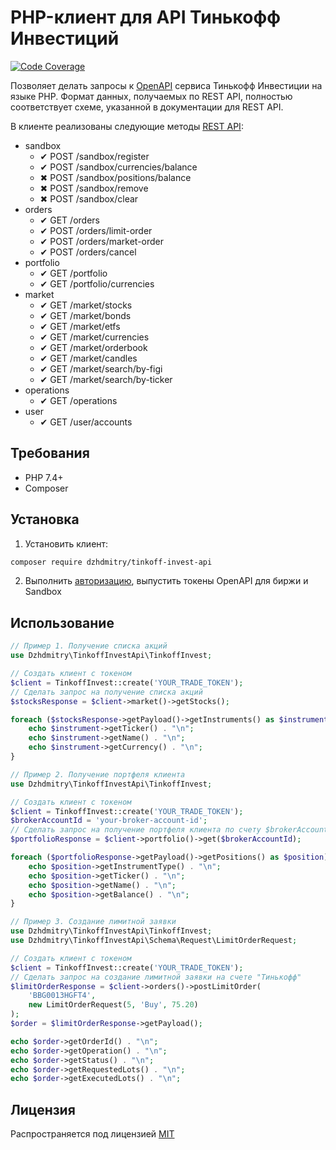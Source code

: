# PHP-клиент для API Тинькофф Инвестиций

[![Code Coverage](https://codecov.io/gh/dzhdmitry/tinkoff-invest-api/branch/master/graph/badge.svg)](https://codecov.io/gh/dzhdmitry/tinkoff-invest-api)

Позволяет делать запросы к [OpenAPI](https://tinkoffcreditsystems.github.io/invest-openapi/) сервиса Тинькофф Инвестиции на языке PHP.
Формат данных, получаемых по REST API, полностью соответствует схеме, указанной в документации для REST API.

В клиенте реализованы следующие методы [REST API](https://tinkoffcreditsystems.github.io/invest-openapi/swagger-ui/):

* sandbox
  * &#10004; POST /sandbox/register
  * &#10004; POST /sandbox/currencies/balance
  * &#10006; POST /sandbox/positions/balance
  * &#10006; POST /sandbox/remove
  * &#10006; POST /sandbox/clear
* orders
  * &#10004; GET /orders
  * &#10004; POST /orders/limit-order
  * &#10004; POST /orders/market-order
  * &#10004; POST /orders/cancel
* portfolio
  * &#10004; GET /portfolio
  * &#10004; GET /portfolio/currencies
* market
  * &#10004; GET /market/stocks
  * &#10004; GET /market/bonds
  * &#10004; GET /market/etfs
  * &#10004; GET /market/currencies
  * &#10004; GET /market/orderbook
  * &#10004; GET /market/candles
  * &#10004; GET /market/search/by-figi
  * &#10004; GET /market/search/by-ticker
* operations
  * &#10004; GET /operations
* user
  * &#10004; GET /user/accounts

## Требования

- PHP 7.4+
- Composer

## Установка

1. Установить клиент:
```bash
composer require dzhdmitry/tinkoff-invest-api
```

2. Выполнить [авторизацию](https://tinkoffcreditsystems.github.io/invest-openapi/auth/), выпустить токены OpenAPI для биржи и Sandbox

## Использование

```php
// Пример 1. Получение списка акций
use Dzhdmitry\TinkoffInvestApi\TinkoffInvest;

// Создать клиент с токеном
$client = TinkoffInvest::create('YOUR_TRADE_TOKEN');
// Сделать запрос на получение списка акций
$stocksResponse = $client->market()->getStocks();

foreach ($stocksResponse->getPayload()->getInstruments() as $instrument) {
    echo $instrument->getTicker() . "\n";
    echo $instrument->getName() . "\n";
    echo $instrument->getCurrency() . "\n";
}
```

```php
// Пример 2. Получение портфеля клиента
use Dzhdmitry\TinkoffInvestApi\TinkoffInvest;

// Создать клиент с токеном
$client = TinkoffInvest::create('YOUR_TRADE_TOKEN');
$brokerAccountId = 'your-broker-account-id';
// Сделать запрос на получение портфеля клиента по счету $brokerAccountId
$portfolioResponse = $client->portfolio()->get($brokerAccountId);

foreach ($portfolioResponse->getPayload()->getPositions() as $position) {
    echo $position->getInstrumentType() . "\n";
    echo $position->getTicker() . "\n";
    echo $position->getName() . "\n";
    echo $position->getBalance() . "\n";
}
```

```php
// Пример 3. Создание лимитной заявки
use Dzhdmitry\TinkoffInvestApi\TinkoffInvest;
use Dzhdmitry\TinkoffInvestApi\Schema\Request\LimitOrderRequest;

// Создать клиент с токеном
$client = TinkoffInvest::create('YOUR_TRADE_TOKEN');
// Сделать запрос на создание лимитной заявки на счете "Тинькофф"
$limitOrderResponse = $client->orders()->postLimitOrder(
    'BBG0013HGFT4', 
    new LimitOrderRequest(5, 'Buy', 75.20)
);
$order = $limitOrderResponse->getPayload();

echo $order->getOrderId() . "\n";
echo $order->getOperation() . "\n";
echo $order->getStatus() . "\n";
echo $order->getRequestedLots() . "\n";
echo $order->getExecutedLots() . "\n";
```

## Лицензия

Распространяется под лицензией [MIT](https://raw.githubusercontent.com/dzhdmitry/tinkoff-invest-api/master/LICENSE)
